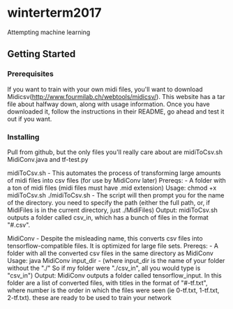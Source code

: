# winterterm2017
Attempting machine learning

## Getting Started

### Prerequisites
If you want to train with your own midi files, you'll want to download Midicsv(http://www.fourmilab.ch/webtools/midicsv/).
This website has a tar file about halfway down, along with usage information. Once you have downloaded it, follow the instructions in their README, go ahead and test it out if you want.

### Installing
Pull from github, but the only files you'll really care about are midiToCsv.sh MidiConv.java and tf-test.py

midiToCsv.sh - This automates the process of transforming large amounts of midi files into csv files (for use by MidiConv later)
	Prereqs:
		- A folder with a ton of midi files (midi files must have .mid extension)
	Usage:
	 	chmod +x midiToCsv.sh
		./midiToCsv.sh
		- The script will then prompt you for the name of the directory. you need to specify the path (either the full path, or, if MidiFiles is in the current directory, just ./MidiFiles)
	Output:
		midiToCsv.sh outputs a folder called csv_in, which has a bunch of files in the format "#.csv".

MidiConv - Despite the misleading name, this converts csv files into tensorflow-compatible files. It is optimized for large file sets.
	Prereqs:
		 - A folder with all the converted csv files in the same directory as MidiConv
	Usage:
		java MidiConv input_dir
		- (where input_dir is the name of your folder without the "./" So if my folder were "./csv_in", all you would type is "csv_in")
	Output:
		MidiConv outputs a folder called tensorflow_input. In this folder are a list of converted files, with titles in the format of "#-tf.txt", where number is the order in which the files were seen (ie 0-tf.txt, 1-tf.txt, 2-tf.txt). these are ready to be used to train your network

